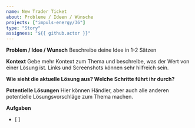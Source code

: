 ```yaml
---
name: New Trader Ticket
about: Probleme / Ideen / Wünsche
projects: ["impuls-energy/36"]
type: "Story"
assignees: "${{ github.actor }}"
---
```


**Problem / Idee / Wunsch**
Beschreibe deine Idee in 1-2 Sätzen

**Kontext**
Gebe mehr Kontext zum Thema und beschreibe, was der Wert von einer Lösung ist. Links und Screenshots können sehr hilfreich sein.

**Wie sieht die aktuelle Lösung aus? Welche Schritte führt ihr durch?**

**Potentielle Lösungen**
Hier können Händler, aber auch alle anderen potentielle Lösungsvorschläge zum Thema machen.

**Aufgaben**
- [ ]

